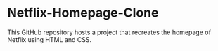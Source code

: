 # Netflix-Homepage-Clone
This GitHub repository hosts a project that recreates the homepage of Netflix using HTML and CSS.
